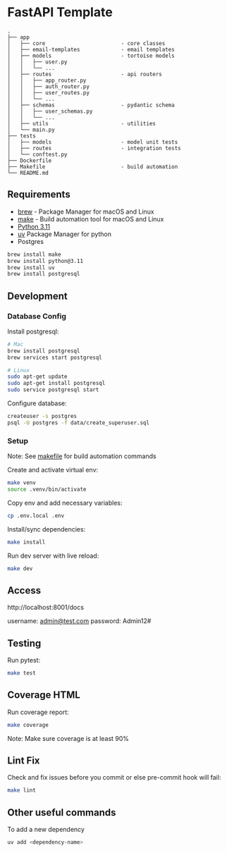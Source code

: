 # FastAPI Template

```
.
├── app
│   ├── core                        - core classes
│   ├── email-templates             - email templates
│   ├── models                      - tortoise models
│   │   ├── user.py
│   │   └── ...
│   ├── routes                      - api routers
│   │   ├── app_router.py
│   │   ├── auth_router.py
│   │   ├── user_routes.py
│   │   └── ...
│   ├── schemas                     - pydantic schema
│   │   ├── user_schemas.py
│   │   └── ...
│   ├── utils                       - utilities
│   └── main.py
├── tests
│   ├── models                      - model unit tests
│   ├── routes                      - integration tests
│   └── conftest.py
├── Dockerfile          
├── Makefile                        - build automation
└── README.md
```

## Requirements
* [brew](https://brew.sh/) - Package Manager for macOS and Linux
* [make](https://formulae.brew.sh/formula/make) - Build automation tool for macOS and Linux
* [Python 3.11](https://www.python.org/downloads/release/python-3110/)
* [uv](https://docs.astral.sh/uv/) Package Manager for python
* Postgres

```sh
brew install make
brew install python@3.11
brew install uv
brew install postgresql
```

## Development

### Database Config

Install postgresql:
```sh
# Mac
brew install postgresql
brew services start postgresql

# Linux
sudo apt-get update
sudo apt-get install postgresql
sudo service postgresql start
```

Configure database:
```sh
createuser -s postgres
psql -U postgres -f data/create_superuser.sql
```

### Setup

Note: See [makefile](Makefile) for build automation commands

Create and activate virtual env:
```sh
make venv
source .venv/bin/activate
```

Copy env and add necessary variables:
```sh
cp .env.local .env
```

Install/sync dependencies:
```sh
make install
```

Run dev server with live reload:
```sh
make dev
```

## Access
http://localhost:8001/docs

username: admin@test.com
password: Admin12#


## Testing

Run pytest:
```sh
make test
```

## Coverage HTML

Run coverage report:
```sh
make coverage
```
Note: Make sure coverage is at least 90%

## Lint Fix

Check and fix issues before you commit or else pre-commit hook will fail:
```sh
make lint
```

## Other useful commands

To add a new dependency
```sh
uv add <dependency-name>
```
